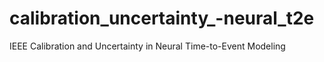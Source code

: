# calibration_uncertainty_-neural_t2e
IEEE Calibration and Uncertainty in Neural Time-to-Event Modeling
